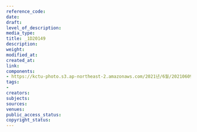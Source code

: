 ```yaml
---
reference_code: 
date: 
draft: 
level_of_description: 
media_type: 
title: _1D20149
description: 
weight: 
modified_at: 
created_at: 
link: 
components:
- https://kctu-photo.s3.ap-northeast-2.amazonaws.com/2021년/6월/20210609_산재사망+노동자+추모분향소+및+농성장+설치/_1D20149.jpg
tags:
- 
creators: 
subjects: 
sources: 
venues: 
public_access_status: 
copyright_status: 
---
```


